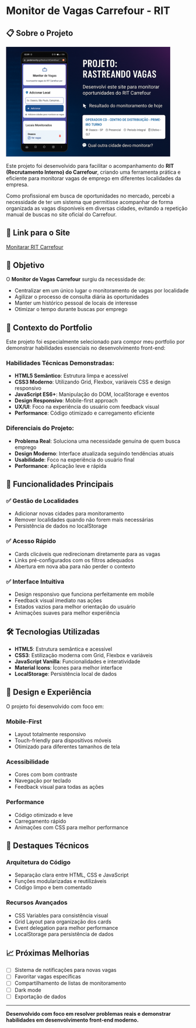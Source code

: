 # Monitor de Vagas Carrefour - RIT

## 📋 Sobre o Projeto

<img src="./assets/ritcarrefour.png" width="450">

Este projeto foi desenvolvido para facilitar o acompanhamento do **RIT (Recrutamento Interno) do Carrefour**, criando uma ferramenta prática e eficiente para monitorar vagas de emprego em diferentes localidades da empresa.

Como profissional em busca de oportunidades no mercado, percebi a necessidade de ter um sistema que permitisse acompanhar de forma organizada as vagas disponíveis em diversas cidades, evitando a repetição manual de buscas no site oficial do Carrefour.

## 🔗 Link para o Site
[Monitarar RIT Carrefour](https://jandersonhp.github.io/ritCarrefour/)

## 🎯 Objetivo

O **Monitor de Vagas Carrefour** surgiu da necessidade de:
- Centralizar em um único lugar o monitoramento de vagas por localidade
- Agilizar o processo de consulta diária às oportunidades
- Manter um histórico pessoal de locais de interesse
- Otimizar o tempo durante buscas por emprego

## 💼 Contexto do Portfolio

Este projeto foi especialmente selecionado para compor meu portfolio por demonstrar habilidades essenciais no desenvolvimento front-end:

### **Habilidades Técnicas Demonstradas:**
- **HTML5 Semântico**: Estrutura limpa e acessível
- **CSS3 Moderno**: Utilizando Grid, Flexbox, variáveis CSS e design responsivo
- **JavaScript ES6+**: Manipulação do DOM, localStorage e eventos
- **Design Responsivo**: Mobile-first approach
- **UX/UI**: Foco na experiência do usuário com feedback visual
- **Performance**: Código otimizado e carregamento eficiente

### **Diferenciais do Projeto:**
- **Problema Real**: Soluciona uma necessidade genuína de quem busca emprego
- **Design Moderno**: Interface atualizada seguindo tendências atuais
- **Usabilidade**: Foco na experiência do usuário final
- **Performance**: Aplicação leve e rápida

## 🚀 Funcionalidades Principais

### ✅ **Gestão de Localidades**
- Adicionar novas cidades para monitoramento
- Remover localidades quando não forem mais necessárias
- Persistência de dados no localStorage

### ✅ **Acesso Rápido**
- Cards clicáveis que redirecionam diretamente para as vagas
- Links pré-configurados com os filtros adequados
- Abertura em nova aba para não perder o contexto

### ✅ **Interface Intuitiva**
- Design responsivo que funciona perfeitamente em mobile
- Feedback visual imediato nas ações
- Estados vazios para melhor orientação do usuário
- Animações suaves para melhor experiência

## 🛠️ Tecnologias Utilizadas

- **HTML5**: Estrutura semântica e acessível
- **CSS3**: Estilização moderna com Grid, Flexbox e variáveis
- **JavaScript Vanilla**: Funcionalidades e interatividade
- **Material Icons**: Ícones para melhor interface
- **LocalStorage**: Persistência local de dados

## 📱 Design e Experiência

O projeto foi desenvolvido com foco em:

### **Mobile-First**
- Layout totalmente responsivo
- Touch-friendly para dispositivos móveis
- Otimizado para diferentes tamanhos de tela

### **Acessibilidade**
- Cores com bom contraste
- Navegação por teclado
- Feedback visual para todas as ações

### **Performance**
- Código otimizado e leve
- Carregamento rápido
- Animações com CSS para melhor performance

## 🌟 Destaques Técnicos

### **Arquitetura do Código**
- Separação clara entre HTML, CSS e JavaScript
- Funções modularizadas e reutilizáveis
- Código limpo e bem comentado

### **Recursos Avançados**
- CSS Variables para consistência visual
- Grid Layout para organização dos cards
- Event delegation para melhor performance
- LocalStorage para persistência de dados

## 📈 Próximas Melhorias

- [ ] Sistema de notificações para novas vagas
- [ ] Favoritar vagas específicas
- [ ] Compartilhamento de listas de monitoramento
- [ ] Dark mode
- [ ] Exportação de dados

---

**Desenvolvido com foco em resolver problemas reais e demonstrar habilidades em desenvolvimento front-end moderno.**